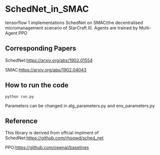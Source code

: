# SchedNet_in_SMAC
tensorflow 1 implementations SchedNet on SMAC(the decentralised micromanagement scenario of StarCraft II). Agents are trained by Multi-Agent PPO

## Corresponding Papers
SchedNet:https://arxiv.org/abs/1902.01554

SMAC:https://arxiv.org/abs/1902.04043

## How to run the code
```
python run.py
```
Parameters can be changed in alg_parameters.py and env_parameters.py

## Reference
This library is derived from offcial implment of SchedNet:https://github.com/rhoowd/sched_net

PPO:https://github.com/openai/baselines
